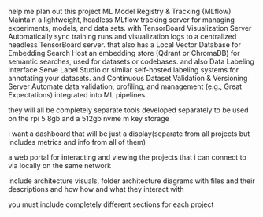 help me plan out this project 
ML Model Registry & Tracking (MLflow)
Maintain a lightweight, headless MLflow tracking server for managing experiments, models, and data sets.
with 
TensorBoard Visualization Server
Automatically sync training runs and visualization logs to a centralized headless TensorBoard server.
that also has a 
Local Vector Database for Embedding Search
Host an embedding store (Qdrant or ChromaDB) for semantic searches, used for datasets or codebases.
and also 
 Data Labeling Interface
Serve Label Studio or similar self-hosted labeling systems for annotating your datasets.
and 
Continuous Dataset Validation & Versioning Server
Automate data validation, profiling, and management (e.g., Great Expectations) integrated into ML pipelines.



they will all be completely separate tools developed separately to be used on the rpi 5 8gb and a 512gb nvme m key storage 

i want a dashboard that will be just a display(separate from all projects but includes metrics and info from all of them)

a web portal for interacting and viewing the projects that i can connect to via locally on the same network 

include architecture visuals, folder architecture diagrams with files and their descriptions and how how and what they interact with 


you must include completely different sections for each project 